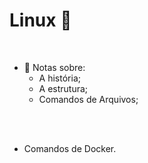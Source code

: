 # Linux :penguin:

<br>

- :memo: Notas sobre:
    - A história;
    - A estrutura;
    - Comandos de Arquivos;

<br>
<br>

- Comandos de Docker.
